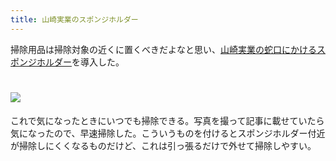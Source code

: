 ```yaml
---
title: 山崎実業のスポンジホルダー
---
```

掃除用品は掃除対象の近くに置くべきだよなと思い、[山崎実業の蛇口にかけるスポンジホルダー](https://www.amazon.co.jp/dp/B07MM4GC6P)を導入した。

![](https://lh3.googleusercontent.com/docs/ADP-6oHy0frKObu85O0iF0uDt3HqHjGn9iBatnsA272_ZxiHCQYAxHGJiFzluES8sz1lzlYXrExyIVO_ou_j5dAlSo5kiyK7BErLdVkH59ckoph4If3EaE7og3L6peCF5AG3eJn9Kl3M4SIfcWgz5kKFDtYchxe5btgxukxt-lgOGUOnEAq67sF7n02bp2a6HtkN8P-kJKmzF5L0SqC2pZ6tNv4ZZTGjwyVq_5cLj0wbPqSzAl9qLpWGIvS52PxU89F_2SEmqvVDrJF3EqfSV0hKJsz1qK9bszLk56P4GErRLSP2xL2crWPX9nhGEKs_rSbkmyKgXsX3298zqMbwjD2Mvc4YBjIY7c1ypWP9hISfLOul8WvemfCZwVSfnUHW9wPq72CXCUMJ0hK-LAKLk4bKFn9M5ho-6qjgy70-8N6Xx2uipO0jJqp92UxSD0inWvb3_GUBomwDkB58zZMi9RRQvjc6KYR_8vzvSAgIldHIJLw1g9xzbyL3OWV9CoOd7j-gVt8cVpcmKcwwXTbkRdaYi-h3ynHzpPcgQi9To259nJM27LEtZfOCLpRDZ9dzpHpo__YzM4ApeXANl853KRGJFuWps7CUZ7E5B-9wR_EesTHUiiT3ChHm_72nKbqv9g6o3uZeR3Mk4oUd5pkLMBOAD-7hU7_RfawJNnee_QQy2t3bXvTubE1tCbwDVDDEvTgM8sUJQ_q0nxdVKbuzZn5HCV5Io8mpELdFFDswJEfmjAlGd_Smt5W6mG68yyQRtd1r66KvU-U0YKF_KgZZzhWhKk74rnPtMf5OLjgDg-EcBm2_-ZS9crPoLm696RDnIp5w6hm9iMTG5a_dnhltF15tAQFG-iL7MWj_JqVdJcwrRC7JROhG_pQ2jX6A4P_uL9GwD7a4MC8iOYHB6uFV2qPnVlQxcZd1rTEDSOjdVNmgeD_cQicY-NH9hi2rgXPrnMcc0BbCHG_Fhk54DTaOOawcxad0iNUkX7o49njVKr95VHCFiF4OkB7KIAgQzopd-VyY72lszf9ww_cJOlgGD0Ibtjnmd0rgWl_uMmBlbkkIiDu5CwbU9RJDvTLU_WnwmcZ31or8VUnHBzOIyAEuCvXeXpL0quQLVRnKfND6GtkAT6rF4K-Tpvy7L48H59-vQ0c8Ea5x1ID3zdxZ9dbVM_JkDes15Apw-pZf7lMw5QDWoHTZ_Vh5mVEE7bC1z54X53RTjvRp95EnqxrcYr3GJq3gjkVD-F7dvM15n_5oLA0bvrFQ5uMC)
================================================================================================================================================================================================================================================================================================================================================================================================================================================================================================================================================================================================================================================================================================================================================================================================================================================================================================================================================================================================================================================================================================================================================================================================================================================================================================================================================================

これで気になったときにいつでも掃除できる。写真を撮って記事に載せていたら気になったので、早速掃除した。こういうものを付けるとスポンジホルダー付近が掃除しにくくなるものだけど、これは引っ張るだけで外せて掃除しやすい。
